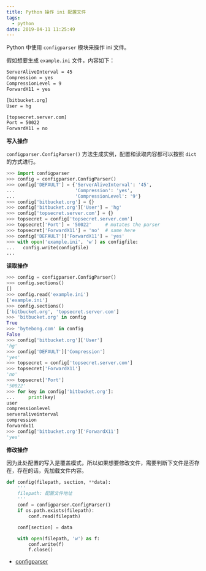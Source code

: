 ```yaml
---
title: Python 操作 ini 配置文件
tags:
  - python
date: 2019-04-11 11:25:49
---
```



Python 中使用 `configparser` 模块来操作 ini 文件。

<!-- more --><!-- toc -->

假如想要生成 `example.ini` 文件，内容如下：

```bash
ServerAliveInterval = 45
Compression = yes
CompressionLevel = 9
ForwardX11 = yes

[bitbucket.org]
User = hg

[topsecret.server.com]
Port = 50022
ForwardX11 = no
```

**写入操作**

`configparser.ConfigParser()` 方法生成实例，配置和读取内容都可以按照 `dict` 的方式进行。

```python
>>> import configparser
>>> config = configparser.ConfigParser()
>>> config['DEFAULT'] = {'ServerAliveInterval': '45',
...                      'Compression': 'yes',
...                      'CompressionLevel': '9'}
>>> config['bitbucket.org'] = {}
>>> config['bitbucket.org']['User'] = 'hg'
>>> config['topsecret.server.com'] = {}
>>> topsecret = config['topsecret.server.com']
>>> topsecret['Port'] = '50022'     # mutates the parser
>>> topsecret['ForwardX11'] = 'no'  # same here
>>> config['DEFAULT']['ForwardX11'] = 'yes'
>>> with open('example.ini', 'w') as configfile:
...   config.write(configfile)
...
```

**读取操作**

```python
>>> config = configparser.ConfigParser()
>>> config.sections()
[]
>>> config.read('example.ini')
['example.ini']
>>> config.sections()
['bitbucket.org', 'topsecret.server.com']
>>> 'bitbucket.org' in config
True
>>> 'bytebong.com' in config
False
>>> config['bitbucket.org']['User']
'hg'
>>> config['DEFAULT']['Compression']
'yes'
>>> topsecret = config['topsecret.server.com']
>>> topsecret['ForwardX11']
'no'
>>> topsecret['Port']
'50022'
>>> for key in config['bitbucket.org']:
...     print(key)
user
compressionlevel
serveraliveinterval
compression
forwardx11
>>> config['bitbucket.org']['ForwardX11']
'yes'
```

**修改操作**

因为此处配置的写入是覆盖模式，所以如果想要修改文件，需要判断下文件是否存在，存在的话，先加载文件内容。

```python
def config(filepath, section, **data):
    '''
    filepath: 配置文件地址
    '''
    conf = configparser.ConfigParser()
    if os.path.exists(filepath):
        conf.read(filepath)

    conf[section] = data

    with open(filepath, 'w') as f:
        conf.write(f)
        f.close()
```

- [configparser](https://docs.python.org/3/library/configparser.html)

